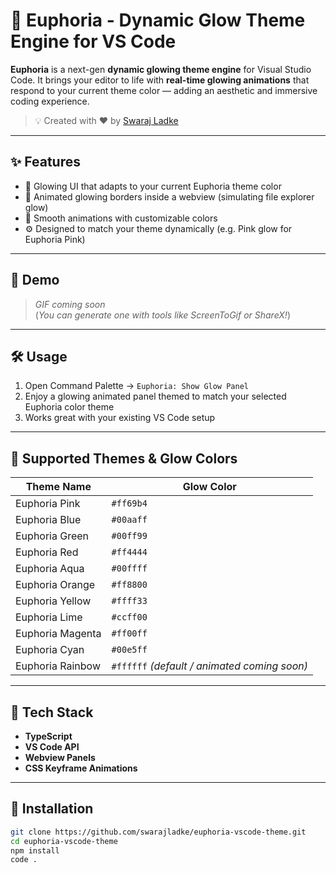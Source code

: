 # 🌈 Euphoria - Dynamic Glow Theme Engine for VS Code

**Euphoria** is a next-gen **dynamic glowing theme engine** for Visual Studio Code. It brings your editor to life with **real-time glowing animations** that respond to your current theme color — adding an aesthetic and immersive coding experience.

> 💡 Created with ❤️ by [Swaraj Ladke](https://github.com/swarajladke)

---

## ✨ Features

- 🎨 Glowing UI that adapts to your current Euphoria theme color
- 💫 Animated glowing borders inside a webview (simulating file explorer glow)
- 🎯 Smooth animations with customizable colors
- ⚙️ Designed to match your theme dynamically (e.g. Pink glow for Euphoria Pink)

---

## 🎥 Demo

> *GIF coming soon*  
(*You can generate one with tools like ScreenToGif or ShareX!*)

---

## 🛠️ Usage

1. Open Command Palette → `Euphoria: Show Glow Panel`
2. Enjoy a glowing animated panel themed to match your selected Euphoria color theme
3. Works great with your existing VS Code setup

---

## 🎨 Supported Themes & Glow Colors

| Theme Name         | Glow Color  |
|--------------------|-------------|
| Euphoria Pink      | `#ff69b4`   |
| Euphoria Blue      | `#00aaff`   |
| Euphoria Green     | `#00ff99`   |
| Euphoria Red       | `#ff4444`   |
| Euphoria Aqua      | `#00ffff`   |
| Euphoria Orange    | `#ff8800`   |
| Euphoria Yellow    | `#ffff33`   |
| Euphoria Lime      | `#ccff00`   |
| Euphoria Magenta   | `#ff00ff`   |
| Euphoria Cyan      | `#00e5ff`   |
| Euphoria Rainbow   | `#ffffff` *(default / animated coming soon)*

---

## 🔧 Tech Stack

- **TypeScript**
- **VS Code API**
- **Webview Panels**
- **CSS Keyframe Animations**

---

## 🚀 Installation

```bash
git clone https://github.com/swarajladke/euphoria-vscode-theme.git
cd euphoria-vscode-theme
npm install
code .
